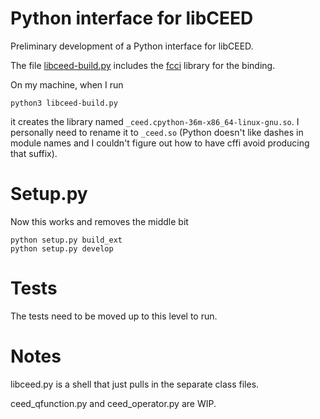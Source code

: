 # Python interface for libCEED

Preliminary development of a Python interface for libCEED. 

The file [libceed-build.py](libceed-build.py) includes the [fcci](https://cffi.readthedocs.io/en/latest/) library for the binding.

On my machine, when I run

```
python3 libceed-build.py
```

 it creates the library named `_ceed.cpython-36m-x86_64-linux-gnu.so`. I personally need to rename it to `_ceed.so` (Python doesn't like dashes in module names and I couldn't figure out how to have cffi avoid producing that suffix).

# Setup.py

Now this works and removes the middle bit

```
python setup.py build_ext
python setup.py develop

```

# Tests

The tests need to be moved up to this level to run.

# Notes

libceed.py is a shell that just pulls in the separate class files.

ceed_qfunction.py and ceed_operator.py are WIP.
